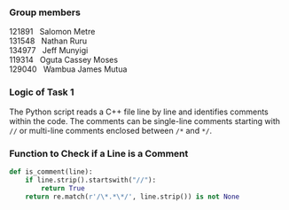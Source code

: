 ### Group members

121891 &nbsp; Salomon Metre <br>
131548 &nbsp; Nathan Ruru <br>
134977 &nbsp; Jeff Munyigi <br>
119314 &nbsp; Oguta Cassey Moses <br> 
129040 &nbsp; Wambua James Mutua <br>

### Logic of Task 1

The Python script reads a C++ file line by line and identifies comments within the code. The comments can be single-line comments starting with `//` or multi-line comments enclosed between `/*` and `*/`.

### Function to Check if a Line is a Comment

```python
def is_comment(line):
    if line.strip().startswith("//"):
        return True
    return re.match(r'/\*.*\*/', line.strip()) is not None
```

### 

